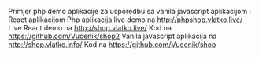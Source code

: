 Primjer php demo  aplikacije za usporedbu sa vanila javascript aplikacijom i React aplikacijom
Php aplikacija live demo na http://phpshop.vlatko.live/
Live React demo na http://shop.vlatko.live/
Kod na https://github.com/Vucenik/shop2
Vanila javascript aplikacija na http://shop.vlatko.info/
Kod na https://github.com/Vucenik/shop

